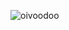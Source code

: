 <p><img align="center" src="https://github-readme-streak-stats.herokuapp.com/?user=oivoodoo" alt="oivoodoo" /></p>
